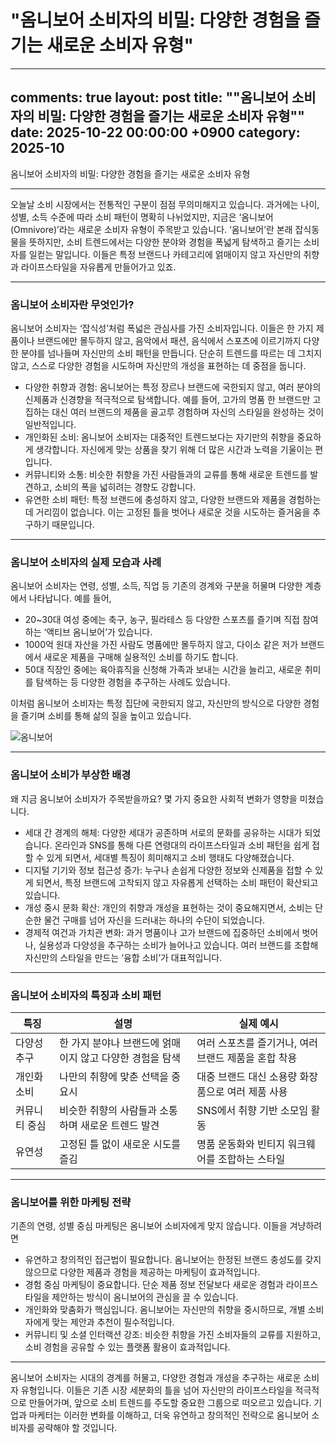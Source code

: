 # "옴니보어 소비자의 비밀: 다양한 경험을 즐기는 새로운 소비자 유형"

---
comments: true
layout: post
title: ""옴니보어 소비자의 비밀: 다양한 경험을 즐기는 새로운 소비자 유형""
date: 2025-10-22 00:00:00 +0900
category: 2025-10
---

옴니보어 소비자의 비밀: 다양한 경험을 즐기는 새로운 소비자 유형

---

오늘날 소비 시장에서는 전통적인 구분이 점점 무의미해지고 있습니다. 과거에는 나이, 성별, 소득 수준에 따라 소비 패턴이 명확히 나뉘었지만, 지금은 ‘옴니보어(Omnivore)’라는 새로운 소비자 유형이 주목받고 있습니다. ‘옴니보어’란 본래 잡식동물을 뜻하지만, 소비 트렌드에서는 다양한 분야와 경험을 폭넓게 탐색하고 즐기는 소비자를 일컫는 말입니다. 이들은 특정 브랜드나 카테고리에 얽매이지 않고 자신만의 취향과 라이프스타일을 자유롭게 만들어가고 있죠.

---

### 옴니보어 소비자란 무엇인가?

옴니보어 소비자는 ‘잡식성’처럼 폭넓은 관심사를 가진 소비자입니다. 이들은 한 가지 제품이나 브랜드에만 몰두하지 않고, 음악에서 패션, 음식에서 스포츠에 이르기까지 다양한 분야를 넘나들며 자신만의 소비 패턴을 만듭니다. 단순히 트렌드를 따르는 데 그치지 않고, 스스로 다양한 경험을 시도하며 자신만의 개성을 표현하는 데 중점을 둡니다.

- 다양한 취향과 경험: 옴니보어는 특정 장르나 브랜드에 국한되지 않고, 여러 분야의 신제품과 신경향을 적극적으로 탐색합니다. 예를 들어, 고가의 명품 한 브랜드만 고집하는 대신 여러 브랜드의 제품을 골고루 경험하며 자신의 스타일을 완성하는 것이 일반적입니다.
- 개인화된 소비: 옴니보어 소비자는 대중적인 트렌드보다는 자기만의 취향을 중요하게 생각합니다. 자신에게 맞는 상품을 찾기 위해 더 많은 시간과 노력을 기울이는 편입니다.
- 커뮤니티와 소통: 비슷한 취향을 가진 사람들과의 교류를 통해 새로운 트렌드를 발견하고, 소비의 폭을 넓히려는 경향도 강합니다.
- 유연한 소비 패턴: 특정 브랜드에 충성하지 않고, 다양한 브랜드와 제품을 경험하는 데 거리낌이 없습니다. 이는 고정된 틀을 벗어나 새로운 것을 시도하는 즐거움을 추구하기 때문입니다.

---

### 옴니보어 소비자의 실제 모습과 사례

옴니보어 소비자는 연령, 성별, 소득, 직업 등 기존의 경계와 구분을 허물며 다양한 계층에서 나타납니다. 예를 들어,

- 20~30대 여성 중에는 축구, 농구, 필라테스 등 다양한 스포츠를 즐기며 직접 참여하는 ‘액티브 옴니보어’가 있습니다.
- 1000억 원대 자산을 가진 사람도 명품에만 몰두하지 않고, 다이소 같은 저가 브랜드에서 새로운 제품을 구매해 실용적인 소비를 하기도 합니다.
- 50대 직장인 중에는 육아휴직을 신청해 가족과 보내는 시간을 늘리고, 새로운 취미를 탐색하는 등 다양한 경험을 추구하는 사례도 있습니다.

이처럼 옴니보어 소비자는 특정 집단에 국한되지 않고, 자신만의 방식으로 다양한 경험을 즐기며 소비를 통해 삶의 질을 높이고 있습니다.

![옴니보어](https://images.unsplash.com/photo-1759238136818-7b00ec9e782a?crop=entropy&cs=tinysrgb&fit=max&fm=jpg&ixid=M3w4MTk5NDN8MHwxfHJhbmRvbXx8fHx8fHx8fDE3NjExMzA4MjJ8&ixlib=rb-4.1.0&q=80&w=400)

---

### 옴니보어 소비가 부상한 배경

왜 지금 옴니보어 소비자가 주목받을까요? 몇 가지 중요한 사회적 변화가 영향을 미쳤습니다.

- 세대 간 경계의 해체: 다양한 세대가 공존하며 서로의 문화를 공유하는 시대가 되었습니다. 온라인과 SNS를 통해 다른 연령대의 라이프스타일과 소비 패턴을 쉽게 접할 수 있게 되면서, 세대별 특징이 희미해지고 소비 행태도 다양해졌습니다.
- 디지털 기기와 정보 접근성 증가: 누구나 손쉽게 다양한 정보와 신제품을 접할 수 있게 되면서, 특정 브랜드에 고착되지 않고 자유롭게 선택하는 소비 패턴이 확산되고 있습니다.
- 개성 중시 문화 확산: 개인의 취향과 개성을 표현하는 것이 중요해지면서, 소비는 단순한 물건 구매를 넘어 자신을 드러내는 하나의 수단이 되었습니다.
- 경제적 여건과 가치관 변화: 과거 명품이나 고가 브랜드에 집중하던 소비에서 벗어나, 실용성과 다양성을 추구하는 소비가 늘어나고 있습니다. 여러 브랜드를 조합해 자신만의 스타일을 만드는 ‘융합 소비’가 대표적입니다.

---

### 옴니보어 소비자의 특징과 소비 패턴

| 특징         | 설명                                                  | 실제 예시                                      |
|--------------|-------------------------------------------------------|-----------------------------------------------|
| 다양성 추구  | 한 가지 분야나 브랜드에 얽매이지 않고 다양한 경험을 탐색 | 여러 스포츠를 즐기거나, 여러 브랜드 제품을 혼합 착용 |
| 개인화 소비  | 나만의 취향에 맞춘 선택을 중요시                        | 대중 브랜드 대신 소용량 화장품으로 여러 제품 사용 |
| 커뮤니티 중심| 비슷한 취향의 사람들과 소통하며 새로운 트렌드 발견      | SNS에서 취향 기반 소모임 활동                   |
| 유연성       | 고정된 틀 없이 새로운 시도를 즐김                        | 명품 운동화와 빈티지 워크웨어를 조합하는 스타일 |

---

### 옴니보어를 위한 마케팅 전략

기존의 연령, 성별 중심 마케팅은 옴니보어 소비자에게 맞지 않습니다. 이들을 겨냥하려면

- 유연하고 창의적인 접근법이 필요합니다. 옴니보어는 한정된 브랜드 충성도를 갖지 않으므로 다양한 제품과 경험을 제공하는 마케팅이 효과적입니다.
- 경험 중심 마케팅이 중요합니다. 단순 제품 정보 전달보다 새로운 경험과 라이프스타일을 제안하는 방식이 옴니보어의 관심을 끌 수 있습니다.
- 개인화와 맞춤화가 핵심입니다. 옴니보어는 자신만의 취향을 중시하므로, 개별 소비자에게 맞는 제안과 추천이 필수적입니다.
- 커뮤니티 및 소셜 인터랙션 강조: 비슷한 취향을 가진 소비자들의 교류를 지원하고, 소비 경험을 공유할 수 있는 플랫폼 활용이 효과적입니다.

---

옴니보어 소비자는 시대의 경계를 허물고, 다양한 경험과 개성을 추구하는 새로운 소비자 유형입니다. 이들은 기존 시장 세분화의 틀을 넘어 자신만의 라이프스타일을 적극적으로 만들어가며, 앞으로 소비 트렌드를 주도할 중요한 그룹으로 떠오르고 있습니다. 기업과 마케터는 이러한 변화를 이해하고, 더욱 유연하고 창의적인 전략으로 옴니보어 소비자를 공략해야 할 것입니다.